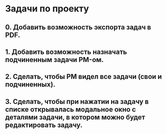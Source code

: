 # Задачи по проекту

## 0. Добавить возможность экспорта задач в PDF.
## 1. Добавить возможность назначать подчиненным задачи PM-ом.

## 2. Сделать, чтобы PM видел все задачи (свои и подчиненных).

## 3. Сделать, чтобы при нажатии на задачу в списке открывалась модальное окно с деталями задачи, в котором можно будет редактировать задачу.
